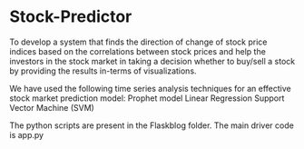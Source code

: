 # Stock-Predictor
To develop a system that finds the direction of change of stock price indices based on the correlations between stock prices and help the investors in the stock market in taking a decision whether to buy/sell a stock by providing the results in-terms of visualizations.

We have used the following time series analysis techniques for an effective stock market prediction model:
Prophet model
Linear Regression
Support Vector Machine (SVM)


The python scripts are present in the Flaskblog folder.
The main driver code is app.py

